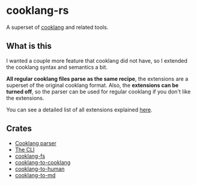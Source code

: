 # cooklang-rs

A superset of [cooklang](https://cooklang.org/) and related tools.

## What is this
I wanted a couple more feature that cooklang did not have, so I extended the
cooklang syntax and semantics a bit.

**All regular cooklang files parse as the same recipe**, the extensions
are a superset of the original cooklang format. Also, the
**extensions can be turned off**, so the parser can be used for regular cooklang
if you don't like the extensions.

You can see a detailed list of all extensions explained [here](./docs/extensions.md).

## Crates

- [Cooklang parser](./cooklang/)
- [The CLI](./cli/)
- [cooklang-fs](./cooklang-fs)
- [cooklang-to-cooklang](./cooklang-to-cooklang)
- [cooklang-to-human](./cooklang-to-human)
- [cooklang-to-md](./cooklang-to-md)